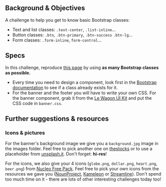 ## Background & Objectives

A challenge to help you get to know basic Bootstrap classes:

- Text and list classes: `.text-center`, `.list-inline`...
- Button classes: `.btn`, `.btn-primary`, `.btn-success` `.btn-lg`...
- Form classes: `.form-inline`, `form-control`...

## Specs

In this challenge, reproduce [this page](http://lewagon.github.io/bootstrap-challenges/08-Final-airbnb-home-without-grid/) by using **as many Bootstrap classes as possible.**

- Every time you need to design a component, look first in the [Bootstrap documentation](http://getbootstrap.com/) to see if a class already exists for it.
- For the banner and the footer you will have to write your own CSS. For the banner component, grab it from the [Le Wagon UI Kit](https://uikit.lewagon.com/documentation#banners) and put the CSS code in `banner.css`.

## Further suggestions & resources

### Icons & pictures

For the banner's background image we give you a `background.jpg` image in the images folder. Feel free to pick another one on [thestocks](http://thestocks.im/) or to use a placeholder from [unsplash.it](http://unsplash.it). Don't forget: **hi-res**!

For the icons, we also give your 4 icons (`globe.png`, `dollar.png`, `heart.png`, `beer.png`) from [Nucleo Free Pack](https://nucleoapp.com/). Feel free to pick your own icons from the resources we gave you ([NounProject](http://thenounproject.com/), [Kameleon](http://www.kameleon.pics/) or [Streamline](http://www.streamlineicons.com/)). Don't spend too much time on it - there are lots of other interesting challenges today too!
